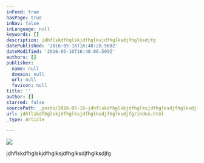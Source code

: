 ```yaml
---
inFeed: true
hasPage: true
inNav: false
inLanguage: null
keywords: []
description: jdhflskdfhglskjdfhglksjdfhglksdjfhglksdjfg
datePublished: '2016-05-16T16:48:20.560Z'
dateModified: '2016-05-16T16:48:06.509Z'
authors: []
publisher:
  name: null
  domain: null
  url: null
  favicon: null
title: ''
author: []
starred: false
sourcePath: _posts/2016-05-16-jdhflskdfhglskjdfhglksjdfhglksdjfhglksdjfg.md
url: jdhflskdfhglskjdfhglksjdfhglksdjfhglksdjfg/index.html
_type: Article

---
```

![](https://the-grid-user-content.s3-us-west-2.amazonaws.com/5f318210-aaa3-4796-9eae-79b7fb3e3135.jpg)

jdhflskdfhglskjdfhglksjdfhglksdjfhglksdjfg